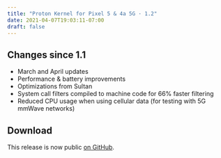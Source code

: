 ```yaml
---
title: "Proton Kernel for Pixel 5 & 4a 5G · 1.2"
date: 2021-04-07T19:03:11-07:00
draft: false
---
```


## Changes since 1.1

- March and April updates
- Performance & battery improvements
- Optimizations from Sultan
- System call filters compiled to machine code for 66% faster filtering
- Reduced CPU usage when using cellular data (for testing with 5G mmWave networks)

## Download

This release is now public [on GitHub](https://github.com/kdrag0n/proton_kernel_redbull/releases/download/v1.2/ProtonKernel-pixel5-v1.2.img).

